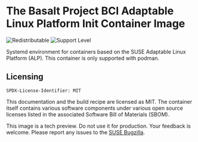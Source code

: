 # The Basalt Project BCI Adaptable Linux Platform Init Container Image
![Redistributable](https://img.shields.io/badge/Redistributable-Yes-green)
![Support Level](https://img.shields.io/badge/Support_Level-techpreview-blue)

Systemd environment for containers based on the SUSE Adaptable Linux Platform (ALP). This container is only supported with podman.

## Licensing

`SPDX-License-Identifier: MIT`

This documentation and the build recipe are licensed as MIT.
The container itself contains various software components under various open source licenses listed in the associated
Software Bill of Materials (SBOM).

This image is a tech preview. Do not use it for production.
Your feedback is welcome.
Please report any issues to the [SUSE Bugzilla](https://bugzilla.suse.com/enter_bug.cgi?product=SUSE%20Linux%20Enterprise%20Base%20Container%20Images).

